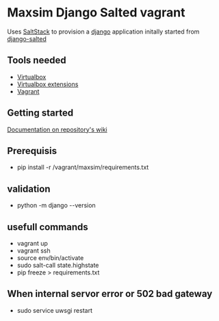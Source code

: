 # Maxsim Django Salted vagrant

Uses [SaltStack] to provision a [django] application initally started from [django-salted]

## Tools needed

- [Virtualbox]
- [Virtualbox extensions]
- [Vagrant]

## Getting started

[Documentation on repository's wiki]

[SaltStack]: http://saltstack.com/community.html
[Virtualbox]: https://www.virtualbox.org/
[Virtualbox extensions]: https://www.virtualbox.org/wiki/Downloads
[Vagrant]: http://www.vagrantup.com/
[django]: https://docs.djangoproject.com
[django-salted]: https://github.com/wunki/django-salted/
[Documentation on repository's wiki]: https://github.com/WEGOTRADE/vagrant/wiki

## Prerequisis

- pip install -r /vagrant/maxsim/requirements.txt

## validation

- python -m django --version

## usefull commands

- vagrant up
- vagrant ssh
- source env/bin/activate
- sudo salt-call state.highstate
- pip freeze > requirements.txt

## When internal servor error or 502 bad gateway

- sudo service uwsgi restart
